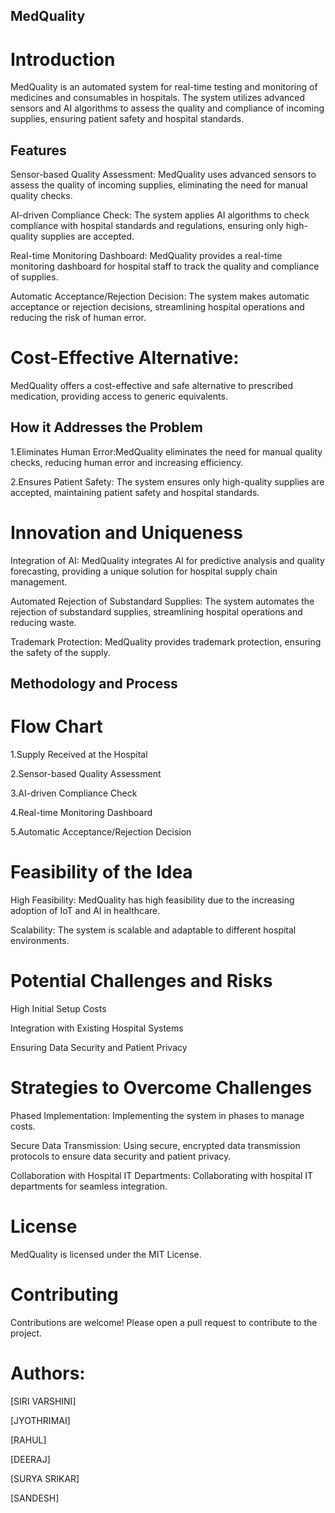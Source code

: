 ## MedQuality
# Introduction
MedQuality is an automated system for real-time testing and monitoring of medicines and consumables in hospitals. The system utilizes advanced sensors and AI algorithms to assess the quality and compliance of incoming supplies, ensuring patient safety and hospital standards.

## Features
Sensor-based Quality Assessment: MedQuality uses advanced sensors to assess the quality of incoming supplies, eliminating the need for manual quality checks.

AI-driven Compliance Check: The system applies AI algorithms to check compliance with hospital standards and regulations, ensuring only high-quality supplies are accepted.
 
Real-time Monitoring Dashboard: MedQuality provides a real-time monitoring dashboard for hospital staff to track the quality and compliance of supplies.

Automatic Acceptance/Rejection Decision: The system makes automatic acceptance or rejection decisions, streamlining hospital operations and reducing the risk of human error.
# Cost-Effective Alternative:
MedQuality offers a cost-effective and safe alternative to prescribed medication, providing access to generic equivalents.
## How it Addresses the Problem
1.Eliminates Human Error:MedQuality eliminates the need for manual quality checks, reducing human error and increasing efficiency.

2.Ensures Patient Safety: The system ensures only high-quality supplies are accepted, maintaining patient safety and hospital standards.
# Innovation and Uniqueness
 Integration of AI: MedQuality integrates AI for predictive analysis and quality forecasting, providing a unique solution for hospital supply chain management.
 
 Automated Rejection of Substandard Supplies: The system automates the rejection of substandard supplies, streamlining hospital operations and reducing waste.
 
 Trademark Protection: MedQuality provides trademark protection, ensuring the safety of the supply.
 
 ## Methodology and Process
# Flow Chart
1.Supply Received at the Hospital

2.Sensor-based Quality Assessment

3.AI-driven Compliance Check

4.Real-time Monitoring Dashboard

5.Automatic Acceptance/Rejection Decision
# Feasibility of the Idea
High Feasibility: MedQuality has high feasibility due to the increasing adoption of IoT and AI in healthcare.

Scalability: The system is scalable and adaptable to different hospital environments.
# Potential Challenges and Risks
High Initial Setup Costs

Integration with Existing Hospital Systems

Ensuring Data Security and Patient Privacy
# Strategies to Overcome Challenges
Phased Implementation: Implementing the system in phases to manage costs.

Secure Data Transmission: Using secure, encrypted data transmission protocols to ensure data security and patient privacy.

Collaboration with Hospital IT Departments: Collaborating with hospital IT departments for seamless integration.
# License
MedQuality is licensed under the MIT License.

# Contributing
Contributions are welcome! Please open a pull request to contribute to the project.

# Authors:
[SIRI VARSHINI]

[JYOTHRIMAI]

[RAHUL]

[DEERAJ]

[SURYA SRIKAR]

[SANDESH]
